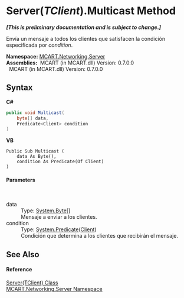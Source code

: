 # Server(*TClient*).Multicast Method 
 _**\[This is preliminary documentation and is subject to change.\]**_

Envía un mensaje a todos los clientes que satisfacen la condición especificada por *condition*.

**Namespace:**&nbsp;<a href="720af18e-2a17-584a-1ca8-e0e39906cbff">MCART.Networking.Server</a><br />**Assemblies:**&nbsp;&nbsp;MCART (in MCART.dll) Version: 0.7.0.0<br />&nbsp;&nbsp;MCART (in MCART.dll) Version: 0.7.0.0<br />

## Syntax

**C#**<br />
``` C#
public void Multicast(
	byte[] data,
	Predicate<Client> condition
)
```

**VB**<br />
``` VB
Public Sub Multicast ( 
	data As Byte(),
	condition As Predicate(Of Client)
)
```


#### Parameters
&nbsp;<dl><dt>data</dt><dd>Type: <a href="http://msdn2.microsoft.com/es-es/library/yyb1w04y" target="_blank">System.Byte</a>[]<br />Mensaje a enviar a los clientes.</dd><dt>condition</dt><dd>Type: <a href="http://msdn2.microsoft.com/es-es/library/bfcke1bz" target="_blank">System.Predicate</a>(<a href="192fdf1f-b8af-3ec9-0055-92ff0e690de3">Client</a>)<br />Condición que determina a los clientes que recibirán el mensaje.</dd></dl>

## See Also


#### Reference
<a href="6fa3083a-c860-4cc8-7bad-c8d06352c50b">Server(TClient) Class</a><br /><a href="720af18e-2a17-584a-1ca8-e0e39906cbff">MCART.Networking.Server Namespace</a><br />